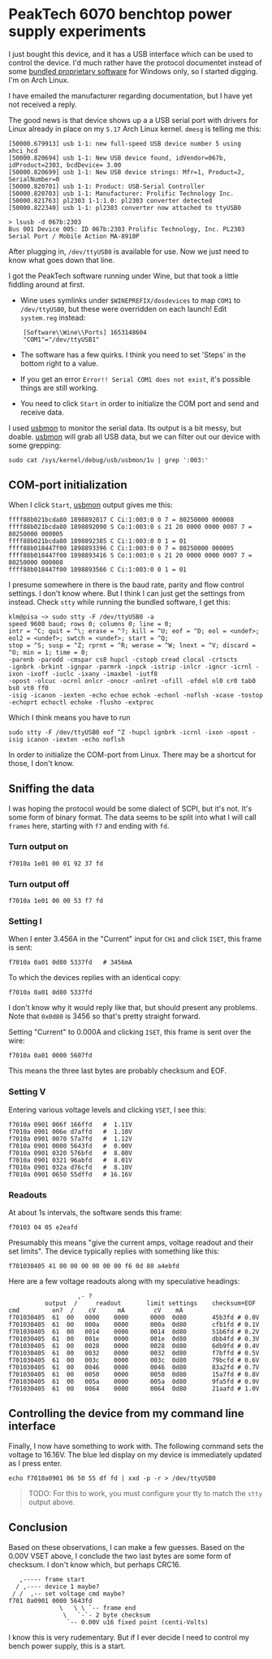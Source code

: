   [usbmon]:https://www.kernel.org/doc/html/latest/usb/usbmon.html

# PeakTech 6070 benchtop power supply experiments

I just bought this device, and it has a USB interface which can be
used to control the device. I'd much rather have the protocol
documentet instead of some [bundled proprietary
software](https://www.peaktech.de/uk/PeakTech-P-6070-Digital-Laboratory-Power-Supply-with-USB/P-6070#downloads-tab-pane)
for Windows only, so I started digging. I'm on Arch Linux.

I have emailed the manufacturer regarding documentation, but I have
yet not received a reply.

The good news is that device shows up a a USB serial port with drivers
for Linux already in place on my `5.17` Arch Linux kernel. `dmesg` is
telling me this:

    [50000.679913] usb 1-1: new full-speed USB device number 5 using xhci_hcd
    [50000.820694] usb 1-1: New USB device found, idVendor=067b, idProduct=2303, bcdDevice= 3.00
    [50000.820699] usb 1-1: New USB device strings: Mfr=1, Product=2, SerialNumber=0
    [50000.820701] usb 1-1: Product: USB-Serial Controller
    [50000.820703] usb 1-1: Manufacturer: Prolific Technology Inc.
    [50000.821763] pl2303 1-1:1.0: pl2303 converter detected
    [50000.822340] usb 1-1: pl2303 converter now attached to ttyUSB0

    > lsusb -d 067b:2303
    Bus 001 Device 005: ID 067b:2303 Prolific Technology, Inc. PL2303 Serial Port / Mobile Action MA-8910P

After plugging in, `/dev/ttyUSB0` is available for use. Now we just
need to know what goes down that line.

I got the PeakTech software running under Wine, but that took a little
fiddling around at first.

- Wine uses symlinks under `$WINEPREFIX/dosdevices` to map `COM1` to
  `/dev/ttyUSB0`, but these were overridden on each launch! Edit
  `system.reg` instead:
  
```
    [Software\\Wine\\Ports] 1653148604
    "COM1"="/dev/ttyUSB1"
```

- The software has a few quirks. I think you need to set 'Steps' in
  the bottom right to a value.

- If you get an error `Error!! Serial COM1 does not exist`, it's
  possible things are still working.
  
- You need to click `Start` in order to initialize the COM port and
  send and receive data.
  
I used [usbmon] to monitor the serial data. Its output is a bit messy,
but doable. [usbmon] will grab all USB data, but we can filter out our
device with some grepping:

    sudo cat /sys/kernel/debug/usb/usbmon/1u | grep ':003:'

## COM-port initialization

When I click `Start`, [usbmon] output gives me this:

    ffff88b021bcda80 1898892017 C Ci:1:003:0 0 7 = 80250000 000008
    ffff88b021bcda80 1898892090 S Co:1:003:0 s 21 20 0000 0000 0007 7 = 80250000 000005
    ffff88b021bcda80 1898892385 C Ci:1:003:0 0 1 = 01
    ffff88b018447f00 1898893396 C Ci:1:003:0 0 7 = 80250000 000005
    ffff88b018447f00 1898893416 S Co:1:003:0 s 21 20 0000 0000 0007 7 = 80250000 000008
    ffff88b018447f00 1898893566 C Ci:1:003:0 0 1 = 01

I presume somewhere in there is the baud rate, parity and flow control
settings. I don't know where. But I think I can just get the settings
from instead. Check `stty` while running the bundled software, I get
this:

    klm@pisa ~> sudo stty -F /dev/ttyUSB0 -a
    speed 9600 baud; rows 0; columns 0; line = 0;
    intr = ^C; quit = ^\; erase = ^?; kill = ^U; eof = ^D; eol = <undef>; eol2 = <undef>; swtch = <undef>; start = ^Q;
    stop = ^S; susp = ^Z; rprnt = ^R; werase = ^W; lnext = ^V; discard = ^O; min = 1; time = 0;
    -parenb -parodd -cmspar cs8 hupcl -cstopb cread clocal -crtscts
    -ignbrk -brkint -ignpar -parmrk -inpck -istrip -inlcr -igncr -icrnl -ixon -ixoff -iuclc -ixany -imaxbel -iutf8
    -opost -olcuc -ocrnl onlcr -onocr -onlret -ofill -ofdel nl0 cr0 tab0 bs0 vt0 ff0
    -isig -icanon -iexten -echo echoe echok -echonl -noflsh -xcase -tostop -echoprt echoctl echoke -flusho -extproc
    
Which I think means you have to run

    sudo stty -F /dev/ttyUSB0 eof ^Z -hupcl ignbrk -icrnl -ixon -opost -isig icanon -iexten -echo noflsh
    
In order to initialize the COM-port from Linux. There may be a
shortcut for those, I don't know.
    
## Sniffing the data

I was hoping the protocol would be some dialect of SCPI, but it's
not. It's some form of binary format. The data seems to be split into
what I will call `frames` here, starting with `f7` and ending with
`fd`.

### Turn output on

    f7010a 1e01 00 01 92 37 fd

### Turn output off

    f7010a 1e01 00 00 53 f7 fd

### Setting I

When I enter 3.456A in the "Current" input for `CH1` and click `ISET`,
this frame is sent:

    f7010a 0a01 0d80 5337fd   # 3456mA

To which the devices replies with an identical copy:

    f7010a 0a01 0d80 5337fd

I don't know why it would reply like that, but should present any
problems. Note that `0x0d80` is 3456 so that's pretty straight
forward. 

Setting "Current" to 0.000A and clicking `ISET`, this frame is sent
over the wire:

    f7010a 0a01 0000 5607fd

This means the three last bytes are probably checksum and EOF.

### Setting V

Entering various voltage levels and clicking `VSET`, I see this:

    f7010a 0901 006f 166ffd   #  1.11V
    f7010a 0901 006e d7affd   #  1.10V
    f7010a 0901 0070 57a7fd   #  1.12V
    f7010a 0901 0000 5643fd   #  0.00V
    f7010a 0901 0320 576bfd   #  8.00V
    f7010a 0901 0321 96abfd   #  8.01V
    f7010a 0901 032a d76cfd   #  8.10V
    f7010a 0901 0650 55dffd   # 16.16V


### Readouts

At about 1s intervals, the software sends this frame:

    f70103 04 05 e2eafd

Presumably this means "give the current amps, voltage readout and
their set limits". The device typically replies with something like
this:

    f701030405 41 00 00 00 00 00 00 f6 0d 80 a4ebfd

Here are a few voltage readouts along with my speculative headings:

                       ,- ?
              output  /     readout       limit settings    checksum+EOF
    cmd         on?  /    cV      mA        cV    mA
    f701030405  61  00   0000    0000      0000  0d80       45b3fd # 0.0V
    f701030405  61  00   000a    0000      000a  0d80       cfb1fd # 0.1V
    f701030405  61  00   0014    0000      0014  0d80       51b6fd # 0.2V 
    f701030405  61  00   001e    0000      001e  0d80       dbb4fd # 0.3V
    f701030405  61  00   0028    0000      0028  0d80       6db9fd # 0.4V
    f701030405  61  00   0032    0000      0032  0d80       f7bffd # 0.5V
    f701030405  61  00   003c    0000      003c  0d80       79bcfd # 0.6V
    f701030405  61  00   0046    0000      0046  0d80       83a2fd # 0.7V
    f701030405  61  00   0050    0000      0050  0d80       15a7fd # 0.8V
    f701030405  61  00   005a    0000      005a  0d80       9fa5fd # 0.9V
    f701030405  61  00   0064    0000      0064  0d80       21aafd # 1.0V

## Controlling the device from my command line interface

Finally, I now have something to work with. The following command sets
the voltage to 16.16V. The blue led display on my device is
immediately updated as I press enter.

    echo f7010a0901 06 50 55 df fd | xxd -p -r > /dev/ttyUSB0

> TODO: For this to work, you must configure your tty to match the
> `stty` output above.

## Conclusion

Based on these observations, I can make a few guesses. Based on the
0.00V VSET above, I conclude the two last bytes are some form of
checksum. I don't know which, but perhaps CRC16.

       ,----- frame start
      / ,---- device 1 maybe? 
     / /  ,-- set voltage cmd maybe?
    f701 0a0901 0000 5643fd
                  \   \ \ `-- frame end
                   \   `-`- 2 byte checksum
                    `-- 0.00V u16 fixed point (centi-Volts)

I know this is very rudementary. But if I ever decide I need to
control my bench power supply, this is a start.
